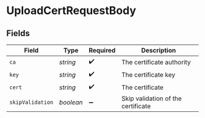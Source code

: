 # UploadCertRequestBody


## Fields

| Field                              | Type                               | Required                           | Description                        |
| ---------------------------------- | ---------------------------------- | ---------------------------------- | ---------------------------------- |
| `ca`                               | *string*                           | :heavy_check_mark:                 | The certificate authority          |
| `key`                              | *string*                           | :heavy_check_mark:                 | The certificate key                |
| `cert`                             | *string*                           | :heavy_check_mark:                 | The certificate                    |
| `skipValidation`                   | *boolean*                          | :heavy_minus_sign:                 | Skip validation of the certificate |